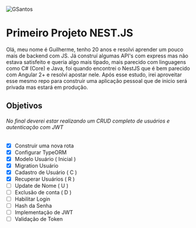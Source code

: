 ![GSantos](http://logo.guisantos.com.br/GSantos_nobackgroundSmall.png)
# Primeiro Projeto NEST.JS

Olá, meu nome é Guilherme, tenho 20 anos e resolvi aprender um pouco mais de backend com JS.
Já construí algumas API's com express mas não estava satisfeito e queria algo mais tipado, mais parecido com linguagens como C# (Core) e Java, foi quando encontrei o NestJS que é bem parecido com Angular 2+ e resolvi apostar nele. Após esse estudo, irei aproveitar esse mesmo repo para construir uma aplicação pessoal que de inicio será privada mas estará em produção.


## Objetivos
###### No final deverei estar realizando um CRUD completo de usuários e autenticação com JWT
- [x] Construir uma nova rota
- [x] Configurar TypeORM
- [x] Modelo Usuário ( Inicial )
- [x] Migration Usuário
- [x] Cadastro de Usuário ( C )
- [x] Recuperar Usuários ( R )
- [ ] Update de Nome  ( U )
- [ ] Exclusão de conta ( D )
- [ ] Habilitar Login
- [ ] Hash da Senha
- [ ] Implementação de JWT
- [ ] Validação de Token